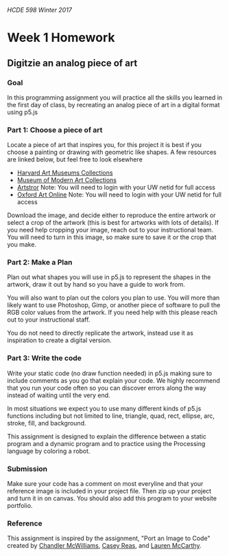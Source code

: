 _HCDE 598 Winter 2017_
# Week 1 Homework

## Digitzie an analog piece of art
### Goal 
In this programming assignment you will practice all the skills you learned in the first day of class, by recreating an analog piece of art in a digital format using p5.js

### Part 1: Choose a piece of art
Locate a piece of art that inspires you, for this project it is best if you choose a painting or drawing with geometric like shapes. A few resources are linked below, but feel free to look elsewhere

* [Harvard Art Museums Collections](http://www.harvardartmuseums.org/collections?)
* [Museum of Modern Art Collections](http://www.moma.org/collection/)
* [Artstror](http://offcampus.lib.washington.edu/login?url=http://www.artstor.org/index.shtml) Note: You will need to login with your UW netid for full access
* [Oxford Art Online](http://offcampus.lib.washington.edu/login?url=http://www.oxfordartonline.com/) Note: You will need to login with your UW netid for full access

Download the image, and decide either to reproduce the entire artwork or select a crop of the artwork (this is best for artworks with lots of details). If you need help cropping your image, reach out to your instructional team. You will need to turn in this image, so make sure to save it or the crop that you make.

### Part 2: Make a Plan
Plan out what shapes you will use in p5.js to represent the shapes in the artwork, draw it out by hand so you have a guide to work from. 

You will also want to plan out the colors you plan to use. You will more than likely want to use Photoshop, Gimp, or another piece of software to pull the RGB color values from the artwork. If you need help with this please reach out to your instructional staff.

You do not need to directly replicate the artwork, instead use it as inspiration to create a digital version.

### Part 3: Write the code
Write your static code (no draw function needed) in p5.js making sure to include comments as you go that explain your code. We highly recommend that you run your code often so you can discover errors along the way instead of waiting until the very end.

In most situations we expect you to use many different kinds of p5.js functions including but not limited to line, triangle, quad, rect, ellipse, arc, stroke, fill, and background. 

This assignment is designed to explain the difference between a static program and a dynamic program and to practice using the Processing language by coloring a robot. 

### Submission
Make sure your code has a comment on most everyline and that your reference image is included in your project file. Then zip up your project and turn it in on canvas. You should also add this program to your website portfolio.

### Reference
This assignment is inspired by the assignment, "Port an Image to Code" created by [Chandler McWilliams](http://chandlermcwilliams.com/), [Casey Reas](http://reas.com/), and [Lauren McCarthy](http://lauren-mccarthy.com/).